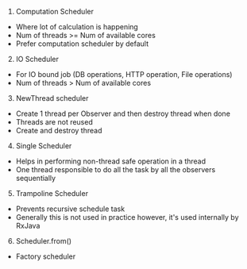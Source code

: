1. Computation Scheduler
  - Where lot of calculation is happening
  - Num of threads >= Num of available cores
  - Prefer computation scheduler by default

2. IO Scheduler
  - For IO bound job (DB operations, HTTP operation, File operations)
  - Num of threads > Num of available cores

3. NewThread scheduler
  - Create 1 thread per Observer and then destroy thread when done
  - Threads are not reused
  - Create and destroy thread

4. Single Scheduler
  - Helps in performing non-thread safe operation in a thread
  - One thread responsible to do all the task by all the observers sequentially

5. Trampoline Scheduler
  - Prevents recursive schedule task
  - Generally this is not used in practice however, it's used internally by RxJava

6. Scheduler.from()
  - Factory scheduler
